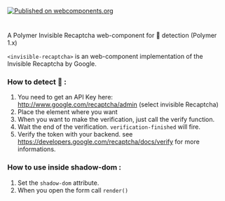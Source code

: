 [![Published on webcomponents.org](https://img.shields.io/badge/webcomponents.org-published-blue.svg)](https://www.webcomponents.org/element/koada-os/invisible-recaptcha)

# <invisible-recaptcha>

A Polymer Invisible Recaptcha web-component for 🤖 detection (Polymer 1.x)

`<invisible-recaptcha>` is an web-component implementation of the Invisible Recaptcha by Google.

### How to detect 🤖 :

1. You need to get an API Key here: http://www.google.com/recaptcha/admin (select invisible Recaptcha)
2. Place the element where you want
3. When you want to make the verification, just call the verify function.
4. Wait the end of the verification. `verification-finished` will fire.
5. Verify the token with your backend. see https://developers.google.com/recaptcha/docs/verify for more informations.

### How to use inside shadow-dom :

1. Set the `shadow-dom` attribute.
2. When you open the form call `render()`
